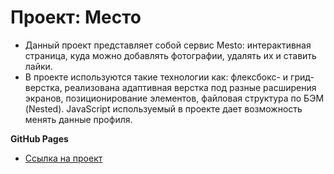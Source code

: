 # Проект: Место

* Данный проект представляет собой сервис Mesto: интерактивная страница, куда можно добавлять фотографии, удалять их и ставить лайки.
* В проекте используются такие технологии как: флексбокс- и грид-верстка, реализована адаптивная верстка под разные расширения экранов, позиционирование элементов, файловая структура по БЭМ (Nested). JavaScript используемый в проекте дает возможность менять данные профиля.

**GitHub Pages**

* [Ссылка на проект](https://margoshabanova.github.io/mesto/index.html)
